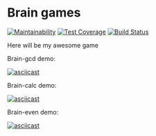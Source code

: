# Brain games 
[![Maintainability](https://api.codeclimate.com/v1/badges/a99a88d28ad37a79dbf6/maintainability)](https://codeclimate.com/github/codeclimate/codeclimate/maintainability)   [![Test Coverage](https://api.codeclimate.com/v1/badges/a99a88d28ad37a79dbf6/test_coverage)](https://codeclimate.com/github/codeclimate/codeclimate/test_coverage) [![Build Status](https://travis-ci.org/slavarobotam/python-project-lvl1.svg?branch=master)](https://travis-ci.org/slavarobotam/python-project-lvl1) 


Here will be my awesome game

Brain-gcd demo:

[![asciicast](https://asciinema.org/a/KWpZ34NTbdKPs9YTIyUHq4jD6.svg)](https://asciinema.org/a/KWpZ34NTbdKPs9YTIyUHq4jD6)

Brain-calc demo:

[![asciicast](https://asciinema.org/a/j3n3C3Y5M7C6BpmrpQ6GBKI8N.svg)](https://asciinema.org/a/j3n3C3Y5M7C6BpmrpQ6GBKI8N)

Brain-even demo:

[![asciicast](https://asciinema.org/a/bPjRpNA8POaX6uOIv9tCQZL1J.svg)](https://asciinema.org/a/bPjRpNA8POaX6uOIv9tCQZL1J)



